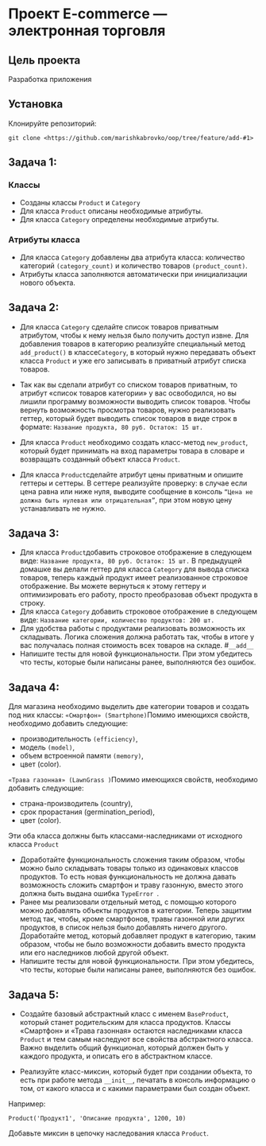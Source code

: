# Проект  E-commerce  — электронная торговля

## Цель проекта

Разработка приложения 

## Установка
Клонируйте репозиторий:
    
    git clone <https://github.com/marishkabrovko/oop/tree/feature/add-#1>


## Задача 1:

### Классы
- Созданы классы `Product` и `Category`
- Для класса `Product` описаны необходимые атрибуты.
- Для класса `Category` определены необходимые атрибуты.

### Атрибуты класса
- Для класса `Category` добавлены два атрибута класса: количество категорий `(category_count)` и количество товаров `(product_count)`.
- Атрибуты класса заполняются автоматически при инициализации нового объекта.

## Задача 2:

- Для класса `Category` сделайте список товаров приватным атрибутом, чтобы к нему нельзя было получить доступ
извне. Для добавления товаров в категорию реализуйте специальный метод `add_product()` в классе`Category`, в который 
нужно передавать объект класса `Product` и уже его записывать в приватный атрибут списка товаров.

- Так как вы сделали атрибут со списком товаров приватным, то атрибут «список товаров категории» у вас освободился,
но вы лишили программу возможности выводить список товаров. Чтобы вернуть возможность просмотра товаров,
нужно реализовать геттер, который будет выводить список товаров в виде строк в формате:
`Название продукта, 80 руб. Остаток: 15 шт.`
- Для класса `Product` необходимо создать класс-метод `new_product`, который будет принимать на вход параметры
товара в словаре и возвращать созданный объект класса `Product`.
- Для класса `Product`сделайте атрибут цены приватным и опишите геттеры и сеттеры. В сеттере реализуйте проверку:
в случае если цена равна или ниже нуля, выводите сообщение в консоль 
`“Цена не должна быть нулевая или отрицательная”`, при этом новую цену устанавливать не нужно.

## Задача 3:
- Для класса `Product`добавить строковое отображение в следующем виде:
`Название продукта, 80 руб. Остаток: 15 шт.`
В предыдущей домашке вы делали геттер для класса `Category` для вывода списка товаров, 
теперь каждый продукт имеет реализованное строковое отображение. Вы можете вернуться к этому геттеру и оптимизировать 
его работу, просто преобразовав объект продукта в строку.
- Для класса `Category` добавить строковое отображение в следующем виде:
`Название категории, количество продуктов: 200 шт.`
- Для удобства работы с продуктами реализовать возможность их складывать. Логика сложения должна работать так, 
чтобы в итоге у вас получалась полная стоимость всех товаров на складе. #`__add__`
- Напишите тесты для новой функциональности. При этом убедитесь что тесты, которые были написаны ранее, выполняются без ошибок.

## Задача 4:
Для магазина необходимо выделить две категории товаров и создать под них классы:
`«Смартфон» (Smartphone)`Помимо имеющихся свойств, необходимо добавить следующие: 
- производительность `(efficiency)`, 
- модель `(model)`,
- объем встроенной памяти `(memory)`, 
- цвет (color). 

`«Трава газонная» (LawnGrass )`Помимо имеющихся свойств, необходимо добавить следующие:
- страна-производитель (country), 
- срок прорастания (germination_period), 
- цвет (color). 

Эти оба класса должны быть классами-наследниками от исходного класса `Product`

- Доработайте функциональность сложения таким образом, чтобы можно было складывать товары только из одинаковых классов продуктов.
То есть новая функциональность не должна давать возможность сложить смартфон и траву газонную, вместо этого должна быть выдана ошибка `TypeError `.
- Ранее мы реализовали отдельный метод, с помощью которого можно добавлять объекты продуктов в категории. Теперь защитим метод так, чтобы, кроме смартфонов, травы газонной или других продуктов, в список нельзя было добавлять ничего другого.
Доработайте метод, который добавляет продукт в категорию, таким образом, чтобы не было возможности добавить вместо продукта или его наследников любой другой объект.
- Напишите тесты для новой функциональности. При этом убедитесь, что тесты, которые были написаны ранее, выполняются без ошибок.

## Задача 5:
- Создайте базовый абстрактный класс с именем `BaseProduct`, который станет родительским для класса продуктов.
Классы «Смартфон» и «Трава газонная» остаются наследниками класса `Product` и тем самым наследуют все свойства
абстрактного класса. Важно выделить общий функционал, который должен быть у каждого продукта, и описать его в абстрактном классе.

- Реализуйте класс-миксин, который будет при создании объекта, то есть при работе метода 
`__init__`, печатать в консоль информацию о том, от какого класса и с какими параметрами был создан объект.

Например:

`Product('Продукт1', 'Описание продукта', 1200, 10)`

Добавьте миксин в цепочку наследования класса `Product`.

